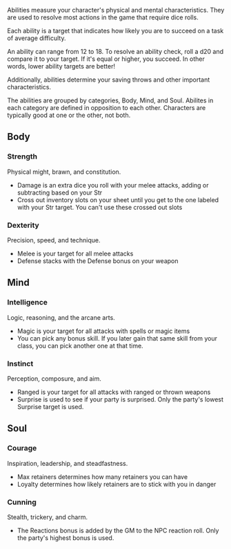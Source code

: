 Abilities measure your character's physical and mental characteristics. They are used to resolve most actions in the game that require dice rolls.

Each ability is a target that indicates how likely you are to succeed on a task of average difficulty. 

An ability can range from 12 to 18. To resolve an ability check, roll a d20 and compare it to your target. If it's equal or higher, you succeed. In other words, lower ability targets are better!

Additionally, abilities determine your saving throws and other important characteristics.

The abilities are grouped by categories, Body, Mind, and Soul. Abilites in each category are defined in opposition to each other. Characters are typically good at one or the other, not both.

<!--raw-typst 
#import "@preview/tablem:0.1.0": tablem
#let fill = (_, y) => if calc.odd(y) { rgb("EAF2F5") }
#let textSize = 12pt

#let abilityTable = tablem.with(
  render: (columns: auto, ..args) => {
    text(table(
      columns: (auto, 1fr, 1fr, 1fr),
      fill: fill,
      ..args,
    ), textSize)
  }
)

#let intTable = tablem.with(
  render: (columns: auto, ..args) => {
    text(table(
      columns: (auto, auto, auto, 1fr),
      fill: fill,
      ..args,
    ), textSize)
  }
)

#let cunTable = tablem.with(
  render: (columns: auto, ..args) => {
    text(table(
      columns: (auto, 1fr, 1fr),
      fill: fill,
      ..args,
    ), textSize)
  }
)
-->

## Body
### Strength 
Physical might, brawn, and constitution.

- Damage is an extra dice you roll with your melee attacks, adding or subtracting based on your Str
- Cross out inventory slots on your sheet until you get to the one labeled with your Str target. You can't use these crossed out slots

<!--raw-typst 
#abilityTable[
| *Target* | *Save*         | *Damage*      | *Slots* |
| ------- | ------------ | ------------  | ------- |
| 18      | 14           | -1d4          | 7       |
| 17      | 13           | -1d3          | 8       |
| 16      | 12           | -1d2          | 9       |
| 15      | 11           | -             | 10      |
| 14      | 10           | 1d2           | 11      |
| 13      | 9            | 1d3           | 12      |
| 12      | 8            | 1d4           | 13      |
]-->


### Dexterity
Precision, speed, and technique.

- Melee is your target for all melee attacks
- Defense stacks with the Defense bonus on your weapon

<!--raw-typst 
#abilityTable[
| *Target* | *Save* | *Melee* | *Defense* |
| ------- | ------------ | ------------ | ------------- |
| 18      | 17           | 13           | -3            |
| 17      | 16           | 12           | -2            |
| 16      | 15           | 11           | -1            |
| 15      | 14           | 10           | +0            |
| 14      | 13           | 9            | +1            |
| 13      | 12           | 8            | +2            |
| 12      | 11           | 7            | +3            |
]-->



## Mind

### Intelligence 
Logic, reasoning, and the arcane arts.

- Magic is your target for all attacks with spells or magic items
- You can pick any bonus skill. If you later gain that same skill from your class, you can pick another one at that time.

<!--raw-typst #colbreak() -->
<!--raw-typst 
#intTable[
| *Target*   | *Save*       | *Magic*      | *Skills*                            |
| ------- | ------------ | ------------ | ------------------------------------|
| 18      | 16           | 13           | Apprentice Language (native)        |
| 17      | 15           | 12           | Journeyman Language (native)        |
| 16      | 14           | 11           | Expert Language (native)            |
| 15      | 13           | 10           | Master Language (native)            |
| 14      | 12           | 9            | + Journeyman Language (any), +1 bonus |
| 13      | 11           | 8            | + Expert Language (any), +2 bonus     |
| 12      | 10           | 7            | + Master Language (any), +3 bonus     |
]-->

### Instinct
Perception, composure, and aim.

- Ranged is your target for all attacks with ranged or thrown weapons
- Surprise is used to see if your party is surprised. Only the party's lowest Surprise target is used.

<!--raw-typst 
#abilityTable[
| *Target* | *Save* | *Ranged* | *Surprise* |
| ------- | ------------ | ------------- | --------------- |
| 18      | 15           | 13            | 17              |
| 17      | 14           | 12            | 16              |
| 16      | 13           | 11            | 15              |
| 15      | 12           | 10            | 14              |
| 14      | 11           | 9             | 13              |
| 13      | 10           | 8             | 12              |
| 12      | 9            | 7             | 11              |
]-->

<!--raw-typst #colbreak() -->

## Soul
### Courage
Inspiration, leadership, and steadfastness.

- Max retainers determines how many retainers you can have
- Loyalty determines how likely retainers are to stick with you in danger

<!--raw-typst 
#abilityTable[
| *Target* | *Save* | *Max retainers* | *Loyalty* |
| ------- | ------------ | ------------- | ------- |
| 18      | 15           | 1             | 4       |
| 17      | 14           | 2             | 5       |
| 16      | 13           | 3             | 6       |
| 15      | 12           | 4             | 7       |
| 14      | 11           | 5             | 8       |
| 13      | 10           | 6             | 9       |
| 12      | 9            | 7             | 10      |
]-->

### Cunning
Stealth, trickery, and charm.

- The Reactions bonus is added by the GM to the NPC reaction roll. Only the party's highest bonus is used.

<!--raw-typst 
#cunTable[
| *Target* | *Save* | *Reactions* |
| ------- | ------------ | ------------- |
| 18      | 15           | -1d4            |
| 17      | 14           | -1d3            |
| 16      | 13           | -1d2            |
| 15      | 12           | -               |
| 14      | 11           | +1d2            |
| 13      | 10           | +1d3            |
| 12      | 9            | +1d4            |
]-->

